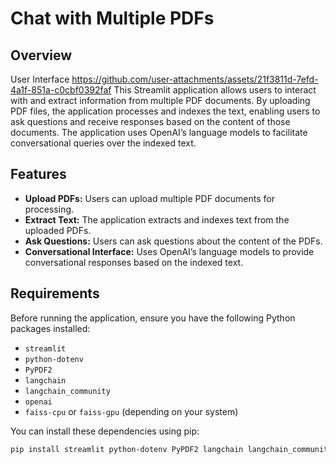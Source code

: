 # Chat with Multiple PDFs

## Overview
User Interface https://github.com/user-attachments/assets/21f3811d-7efd-4a1f-851a-c0cbf0392faf 
This Streamlit application allows users to interact with and extract information from multiple PDF documents. By uploading PDF files, the application processes and indexes the text, enabling users to ask questions and receive responses based on the content of those documents. The application uses OpenAI’s language models to facilitate conversational queries over the indexed text.

## Features

- **Upload PDFs:** Users can upload multiple PDF documents for processing.
- **Extract Text:** The application extracts and indexes text from the uploaded PDFs.
- **Ask Questions:** Users can ask questions about the content of the PDFs.
- **Conversational Interface:** Uses OpenAI’s language models to provide conversational responses based on the indexed text.

## Requirements

Before running the application, ensure you have the following Python packages installed:

- `streamlit`
- `python-dotenv`
- `PyPDF2`
- `langchain`
- `langchain_community`
- `openai`
- `faiss-cpu` or `faiss-gpu` (depending on your system)

You can install these dependencies using pip:

```bash
pip install streamlit python-dotenv PyPDF2 langchain langchain_community openai faiss-cpu
